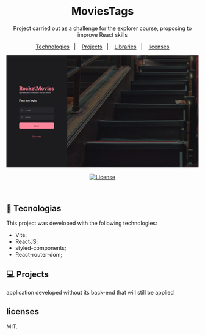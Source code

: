 <h1 align="center">MoviesTags</h1>

<p align="center">
Project carried out as a challenge for the explorer course, proposing to improve React skills
</p>

<p align="center">
    <a href="#-tecnologias">Technologies</a>&nbsp;&nbsp;&nbsp;|&nbsp;&nbsp;&nbsp;
    <a href="#-Projeto">Projects</a>&nbsp;&nbsp;&nbsp;|&nbsp;&nbsp;&nbsp;
    <a href="#-Libraries">Libraries</a>&nbsp;&nbsp;&nbsp;|&nbsp;&nbsp;&nbsp;
    <a href="#-licença">licenses</a>
</p>

<p align="center">
  <img src="./github/ApresentaçãoMoviesTags.png">
</p>

<p align="center">
  <a href="https://choosealicense.com/licenses/mit/"><img alt="License" src="https://img.shields.io/static/v1?label=license&message=MIT&color=49AA26&labelColor=000000"></a>
</p>

<br>


## 🚀 Tecnologias

This project was developed with the following technologies:
- Vite;
- ReactJS;
- styled-components;
- React-router-dom;

## 💻 Projects


application developed without its back-end that will still be applied


## licenses

MIT.